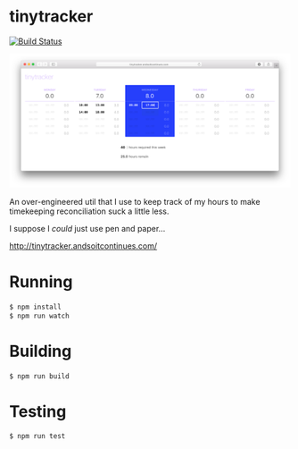 # tinytracker

[![Build Status](https://travis-ci.org/dbazile/tinytracker.svg?branch=master)](https://travis-ci.org/dbazile/tinytracker)

![screenshot](/screenshot.png)

An over-engineered util that I use to keep track of my hours to make timekeeping reconciliation suck a little less.

I suppose I _could_ just use pen and paper...

http://tinytracker.andsoitcontinues.com/


# Running

```
$ npm install
$ npm run watch
```


# Building

```
$ npm run build
```


# Testing

```
$ npm run test
```

